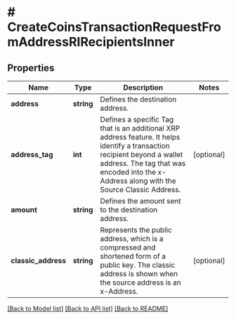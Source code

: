 # # CreateCoinsTransactionRequestFromAddressRIRecipientsInner

## Properties

Name | Type | Description | Notes
------------ | ------------- | ------------- | -------------
**address** | **string** | Defines the destination address. |
**address_tag** | **int** | Defines a specific Tag that is an additional XRP address feature. It helps identify a transaction recipient beyond a wallet address. The tag that was encoded into the x-Address along with the Source Classic Address. | [optional]
**amount** | **string** | Defines the amount sent to the destination address. |
**classic_address** | **string** | Represents the public address, which is a compressed and shortened form of a public key. The classic address is shown when the source address is an x-Address. | [optional]

[[Back to Model list]](../../README.md#models) [[Back to API list]](../../README.md#endpoints) [[Back to README]](../../README.md)
